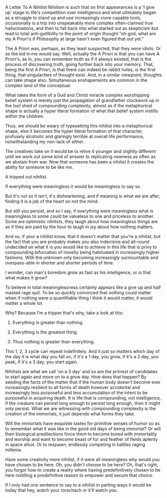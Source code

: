 A Letter To A Nihilist
Nihilism is such that on first appearances is a 'I give up' stage to life's competition over intelligence and what ultimately began as a struggle to stand up and use increasingly more capable tools, occasionally is a trip into unspeakably more complex often-claimed true hallucinations, and then to fall back into what started out as skepticism but lead to total anti-gullibility to the point of origin thought "oh god, what are my A Priori's if Philosophy at large hasn't even figured that out yet."

The A Priori was, perhaps, as they least suspected, that they were idiots. Or so the kid in me would say. Well, actually the A Priori is that you can have A Priori's, as in, you can remember truth as if it always existed, that is the process of discovering truth, going further back into your memory. That, being the first A Priori, is that there can indeed be rabbit holes, is the first thing, that singularities of thought exist. And, in a similar viewpoint, thoughts can take shape also. Simultaneous enshapements are common in the complex land of the conceptual.

What takes the form of a God and Christ miracle complex worshipping belief system is merely just the propagation of grandfather clockwork up in the tool shed of compounding complexity, almost as if the metaphorical shape is actually a hyper literal formation of what that belief system instills within the children.

Thus, we should be weary of typesetting this nihilist into a metaphorical shape, else it becomes the hyper literal formation of that character, profusely alcoholic and glaringly terrible at overall life performance, notwithstanding my non-lack of either.

The creatives take on it would be to relive it younger and slightly different until we work out some kind of answer to replicating newness as often as we abstain from war. Now that someone has been a nihilist it creates the ability for someone to be like me.

A tripped out nihilist.

If everything were meaningless it would be meaningless to say so.

But it's not so it isn't, it's disheartening, and if meaning is what we are after, finding it is a job of the heart on not the mind.

But still you persist, and so I say, if everything were meaningless what is meaningless to some could be valueless to one and priceless to another. Some are optimistic nihilists, they laugh about how meaningless things are as if they are paid by the hour to laugh in joy about how nothing matters.

And so, if your a nihilist know, that it doesn't matter that you're a nihilist, but the fact that you are probably makes you also indecisive and all-round undecided on what it is you would like to achieve in this life that is privy to compounding bifurcation of novelty being habituated in increasingly higher fashions. With the unknown only becoming increasingly surmountable and overpass-able in shorter and shorter periods of time. 

I wonder, can man's boredom grow as fast as his intelligence, or is that what makes it grow?

To believe in total meaninglessness certainly appears like a give up and half masted rage quit. To be so quickly convinced that nothing could matter when if nothing were a quantifiable thing I think it would matter, it would matter a whole lot.

Why? Because I'm a tripper that's why, take a look at this:

1. Everything is greater than nothing.

2. Everything is the greatest thing.

3. Thus nothing is greater than everything.

This 1, 2, 3 cycle can repeat indefinitely. And it just so matters which day of the day it is what day you fall on, if it's a 1 day, you grow, if it's a 2 day, you peak, if it's a 3 day, you start again.

Nihilists are what we call 'on a 3 day' and so are the primest of candidates to start again and move on to a grow day. How does that happen? By seeding the facts of the matter that if the human body doesn't become ever increasingly resilient to all forms of death however accidental and increasingly less purposeful and less accumulation of the intent to be purposeful in acquiring death. It is life that is compounding, not intelligence, if the creature can persist long enough to persist long enough, then it might only persist. What we are witnessing with compounding complexity is the creation of the immortals, it just depends what forms they take.

Will the immortals have exquisite tastes for primitive senses of humor so as to remember what it was like in the good old days of being immortal? Or will their biological predilections force them to become bored with immortality and worship and want to become beast of fur and feather of fields aplenty in space afoot. Or to respawn, endlessly competing in battles raging millenia.

Have some creativity mere nihilist, if it were all meaningless why would you have chosen to be here. Oh, you didn't choose to be here? Oh, that's right, you forgot how to create a reality where having predefinitively chosen to be here instilling a predefinitive reason to empower and secure that choice.

If I only had one sentence to say to a nihilist in parting ways it would be today that hey, watch your rorschach or it'll watch you.